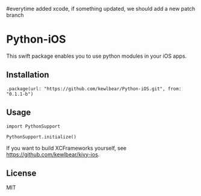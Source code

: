 #everytime added xcode, if something updated, we should add a new patch branch
# Python-iOS

This swift package enables you to use python modules in your iOS apps.

## Installation

```
.package(url: "https://github.com/kewlbear/Python-iOS.git", from: "0.1.1-b")
```

## Usage

```
import PythonSupport

PythonSupport.initialize()
```

If you want to build XCFrameworks yourself, see https://github.com/kewlbear/kivy-ios.

## License

MIT
